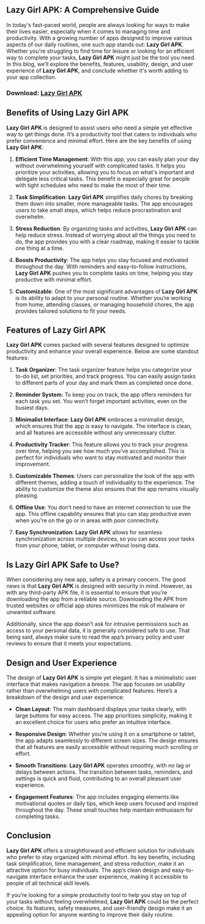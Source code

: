 ## **Lazy Girl APK: A Comprehensive Guide**

In today's fast-paced world, people are always looking for ways to make their lives easier, especially when it comes to managing time and productivity. With a growing number of apps designed to improve various aspects of our daily routines, one such app stands out: **Lazy Girl APK**. Whether you're struggling to find time for leisure or looking for an efficient way to complete your tasks, **Lazy Girl APK** might just be the tool you need. In this blog, we’ll explore the benefits, features, usability, design, and user experience of **Lazy Girl APK**, and conclude whether it's worth adding to your app collection.

### Download: [Lazy Girl APK](https://shorturl.at/MgY6N)

## **Benefits of Using Lazy Girl APK**

**Lazy Girl APK** is designed to assist users who need a simple yet effective way to get things done. It’s a productivity tool that caters to individuals who prefer convenience and minimal effort. Here are the key benefits of using **Lazy Girl APK**:

1. **Efficient Time Management**: With this app, you can easily plan your day without overwhelming yourself with complicated tasks. It helps you prioritize your activities, allowing you to focus on what's important and delegate less critical tasks. This benefit is especially great for people with tight schedules who need to make the most of their time.

2. **Task Simplification**: **Lazy Girl APK** simplifies daily chores by breaking them down into smaller, more manageable tasks. The app encourages users to take small steps, which helps reduce procrastination and overwhelm.

3. **Stress Reduction**: By organizing tasks and activities, **Lazy Girl APK** can help reduce stress. Instead of worrying about all the things you need to do, the app provides you with a clear roadmap, making it easier to tackle one thing at a time.

4. **Boosts Productivity**: The app helps you stay focused and motivated throughout the day. With reminders and easy-to-follow instructions, **Lazy Girl APK** pushes you to complete tasks on time, helping you stay productive with minimal effort.

5. **Customizable**: One of the most significant advantages of **Lazy Girl APK** is its ability to adapt to your personal routine. Whether you’re working from home, attending classes, or managing household chores, the app provides tailored solutions to fit your needs.

## **Features of Lazy Girl APK**

**Lazy Girl APK** comes packed with several features designed to optimize productivity and enhance your overall experience. Below are some standout features:

1. **Task Organizer**: The task organizer feature helps you categorize your to-do list, set priorities, and track progress. You can easily assign tasks to different parts of your day and mark them as completed once done.

2. **Reminder System**: To keep you on track, the app offers reminders for each task you set. You won’t forget important activities, even on the busiest days.

3. **Minimalist Interface**: **Lazy Girl APK** embraces a minimalist design, which ensures that the app is easy to navigate. The interface is clean, and all features are accessible without any unnecessary clutter.

4. **Productivity Tracker**: This feature allows you to track your progress over time, helping you see how much you’ve accomplished. This is perfect for individuals who want to stay motivated and monitor their improvement.

5. **Customizable Themes**: Users can personalize the look of the app with different themes, adding a touch of individuality to the experience. The ability to customize the theme also ensures that the app remains visually pleasing.

6. **Offline Use**: You don’t need to have an internet connection to use the app. This offline capability ensures that you can stay productive even when you're on the go or in areas with poor connectivity.

7. **Easy Synchronization**: **Lazy Girl APK** allows for seamless synchronization across multiple devices, so you can access your tasks from your phone, tablet, or computer without losing data.

## **Is Lazy Girl APK Safe to Use?**

When considering any new app, safety is a primary concern. The good news is that **Lazy Girl APK** is designed with security in mind. However, as with any third-party APK file, it is essential to ensure that you’re downloading the app from a reliable source. Downloading the APK from trusted websites or official app stores minimizes the risk of malware or unwanted software.

Additionally, since the app doesn’t ask for intrusive permissions such as access to your personal data, it is generally considered safe to use. That being said, always make sure to read the app’s privacy policy and user reviews to ensure that it meets your expectations.

## **Design and User Experience**

The design of **Lazy Girl APK** is simple yet elegant. It has a minimalistic user interface that makes navigation a breeze. The app focuses on usability rather than overwhelming users with complicated features. Here’s a breakdown of the design and user experience:

- **Clean Layout**: The main dashboard displays your tasks clearly, with large buttons for easy access. The app prioritizes simplicity, making it an excellent choice for users who prefer an intuitive interface.

- **Responsive Design**: Whether you’re using it on a smartphone or tablet, the app adapts seamlessly to different screen sizes. The design ensures that all features are easily accessible without requiring much scrolling or effort.

- **Smooth Transitions**: **Lazy Girl APK** operates smoothly, with no lag or delays between actions. The transition between tasks, reminders, and settings is quick and fluid, contributing to an overall pleasant user experience.

- **Engagement Features**: The app includes engaging elements like motivational quotes or daily tips, which keep users focused and inspired throughout the day. These small touches help maintain enthusiasm for completing tasks.

## **Conclusion**

**Lazy Girl APK** offers a straightforward and efficient solution for individuals who prefer to stay organized with minimal effort. Its key benefits, including task simplification, time management, and stress reduction, make it an attractive option for busy individuals. The app’s clean design and easy-to-navigate interface enhance the user experience, making it accessible to people of all technical skill levels. 

If you’re looking for a simple productivity tool to help you stay on top of your tasks without feeling overwhelmed, **Lazy Girl APK** could be the perfect choice. Its features, safety measures, and user-friendly design make it an appealing option for anyone wanting to improve their daily routine.
